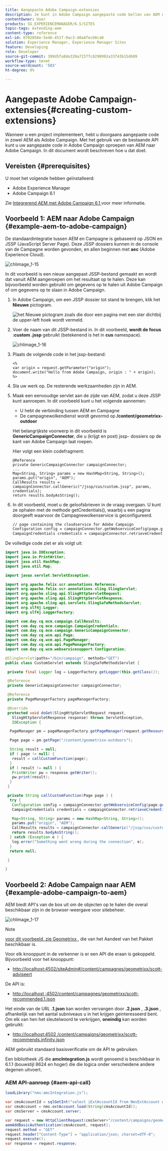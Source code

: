 ```yaml
---
title: Aangepaste Adobe Campaign-extensies
description: Je kunt in Adobe Campaign aangepaste code bellen van AEM naar Adobe Campaign.
contentOwner: User
products: SG_EXPERIENCEMANAGER/6.5/SITES
topic-tags: extending-aem
content-type: reference
exl-id: 0702858e-5e46-451f-9ac3-40a4fec68ca0
solution: Experience Manager, Experience Manager Sites
feature: Developing
role: Developer
source-git-commit: 389d5fa8de320a7237fc8290992a33743b15db99
workflow-type: tm+mt
source-wordcount: '503'
ht-degree: 0%

---
```



# Aangepaste Adobe Campaign-extensies{#creating-custom-extensions}

Wanneer u een project implementeert, hebt u doorgaans aangepaste code in zowel AEM als Adobe Campaign. Met het gebruik van de bestaande API kunt u uw aangepaste code in Adobe Campaign oproepen van AEM naar Adobe Campaign. In dit document wordt beschreven hoe u dat doet.

## Vereisten {#prerequisites}

U moet het volgende hebben geïnstalleerd:

* Adobe Experience Manager
* Adobe Campaign 6.1

Zie [ Integrerend AEM met Adobe Campaign 6.1 ](/help/sites-administering/campaignonpremise.md) voor meer informatie.

## Voorbeeld 1: AEM naar Adobe Campaign {#example-aem-to-adobe-campaign}

De standaardintegratie tussen AEM en Campagne is gebaseerd op JSON en JSSP (JavaScript Server Page). Deze JSSP dossiers kunnen in de console van de Campagne worden gevonden, en allen beginnen met **aec** (Adobe Experience Cloud).

![ chlimage_1-15 ](assets/chlimage_1-15a.png)

In dit voorbeeld is een nieuw aangepast JSSP-bestand gemaakt en wordt dat vanuit AEM aangeroepen om het resultaat op te halen. Deze kan bijvoorbeeld worden gebruikt om gegevens op te halen uit Adobe Campaign of om gegevens op te slaan in Adobe Campaign.

1. In Adobe Campaign, om een JSSP dossier tot stand te brengen, klik het **Nieuwe** pictogram.

   ![ het Nieuwe pictogram zoals die door een pagina met een ster dichtbij de upper-left hoek wordt vermeld.](do-not-localize/chlimage_1-4a.png)

1. Voer de naam van dit JSSP-bestand in. In dit voorbeeld, **wordt de focus :custom .jssp** gebruikt (betekenend is het in **cus** namespace).

   ![ chlimage_1-16 ](assets/chlimage_1-16a.png)

1. Plaats de volgende code in het jssp-bestand:

   ```
   <%
   var origin = request.getParameter("origin");
   document.write("Hello from Adobe Campaign, origin : " + origin);
   %>
   ```

1. Sla uw werk op. De resterende werkzaamheden zijn in AEM.
1. Maak een eenvoudige servlet aan de zijde van AEM, zodat u deze JSSP kunt aanroepen. In dit voorbeeld kunt u het volgende aannemen:

   * U hebt de verbinding tussen AEM en Campagne
   * De campagnewolkendienst wordt gevormd op **/content/geometrixx-outdoor**

   Het belangrijkste voorwerp in dit voorbeeld is **GenericCampaignConnector**, die u (krijgt en post) jssp- dossiers op de kant van Adobe Campaign laat roepen.

   Hier volgt een klein codefragment:

   ```
   @Reference
   private GenericCampaignConnector campaignConnector;
   ...
   Map<String, String> params = new HashMap<String, String>();
   params.put("origin", "AEM");
   CallResults results = campaignConnector.callGeneric("/jssp/cus/custom.jssp", params, credentials);
   return results.bodyAsString();
   ```

1. In dit voorbeeld, moet u de geloofsbrieven in de vraag overgaan. U kunt ze ophalen met de methode getCredentials(), waarbij u een pagina doorgeeft waarvoor de Campagnewolkenservice is geconfigureerd.

   ```xml
   // page containing the cloudservice for Adobe Campaign
   Configuration config = campaignConnector.getWebserviceConfig(page.getContentResource().getParent());
   CampaignCredentials credentials = campaignConnector.retrieveCredentials(config);
   ```

De volledige code ziet er als volgt uit:

```java
import java.io.IOException;
import java.io.PrintWriter;
import java.util.HashMap;
import java.util.Map;

import javax.servlet.ServletException;

import org.apache.felix.scr.annotations.Reference;
import org.apache.felix.scr.annotations.sling.SlingServlet;
import org.apache.sling.api.SlingHttpServletRequest;
import org.apache.sling.api.SlingHttpServletResponse;
import org.apache.sling.api.servlets.SlingSafeMethodsServlet;
import org.slf4j.Logger;
import org.slf4j.LoggerFactory;

import com.day.cq.mcm.campaign.CallResults;
import com.day.cq.mcm.campaign.CampaignCredentials;
import com.day.cq.mcm.campaign.GenericCampaignConnector;
import com.day.cq.wcm.api.Page;
import com.day.cq.wcm.api.PageManager;
import com.day.cq.wcm.api.PageManagerFactory;
import com.day.cq.wcm.webservicesupport.Configuration;

@SlingServlet(paths="/bin/campaign", methods="GET")
public class CustomServlet extends SlingSafeMethodsServlet {

 private final Logger log = LoggerFactory.getLogger(this.getClass());

 @Reference
 private GenericCampaignConnector campaignConnector;

 @Reference
 private PageManagerFactory pageManagerFactory;

 @Override
 protected void doGet(SlingHttpServletRequest request,
   SlingHttpServletResponse response) throws ServletException,
   IOException {

  PageManager pm = pageManagerFactory.getPageManager(request.getResourceResolver());

  Page page = pm.getPage("/content/geometrixx-outdoors");

  String result = null;
  if ( page != null) {
   result = callCustomFunction(page);
  }
  if ( result != null ) {
   PrintWriter pw = response.getWriter();
   pw.print(result);
  }
 }

 private String callCustomFunction(Page page ) {
  try {
   Configuration config = campaignConnector.getWebserviceConfig(page.getContentResource().getParent());
   CampaignCredentials credentials = campaignConnector.retrieveCredentials(config);

   Map<String, String> params = new HashMap<String, String>();
   params.put("origin", "AEM");
   CallResults results = campaignConnector.callGeneric("/jssp/cus/custom.jssp", params, credentials);
   return results.bodyAsString();
  } catch (Exception e ) {
   log.error("Something went wrong during the connection", e);
  }
  return null;

 }

}
```

## Voorbeeld 2: Adobe Campaign naar AEM {#example-adobe-campaign-to-aem}

AEM biedt API&#39;s van de box uit om de objecten op te halen die overal beschikbaar zijn in de browser-weergave voor sitebeheer.

![ chlimage_1-17 ](assets/chlimage_1-17a.png)

>[!NOTE]
>
>[ voor dit voorbeeld, zie Geometrixx ](/help/sites-developing/we-retail.md), die van het Aandeel van het Pakket beschikbaar is.

Voor elk knooppunt in de verkenner is er een API die eraan is gekoppeld. Bijvoorbeeld voor het knooppunt:

* [ http://localhost:4502/siteAdmin#/content/campagnes/geometrixx/scott-adviseert ](http://localhost:4502/siteadmin#/content/campaigns/geometrixx/scott-recommends)

De API is:

* [ http://localhost :4502/content/campagnes/geometrixx/scott-recommended.1.json ](http://localhost:4502/content/campaigns/geometrixx/scott-recommends.2.json)

Het einde van de URL **.1.json** kan worden vervangen door **.2.json** , **.3.json** , afhankelijk van het aantal subniveaus u in het krijgen geinteresseerd bent. Om elk van hen het sleutelwoord te verkrijgen, **oneindig** kan worden gebruikt:

* [ http://localhost:4502 /content/campaigns/geometrixx/scott-recommends.infinity.json ](http://localhost:4502/content/campaigns/geometrixx/scott-recommends.2.json)

AEM gebruikt standaard basisverificatie om de API te gebruiken.

Een bibliotheek JS die **amcIntegration.js** wordt genoemd is beschikbaar in 6.1.1 (bouwstijl 8624 en hoger) die die logica onder verscheidene andere degenen uitvoert.

### AEM API-aanroep {#aem-api-call}

```java
loadLibrary("nms:amcIntegration.js");

var cmsAccountId = sqlGetInt("select iExtAccountId from NmsExtAccount where sName=$(sz)","aemInstance")
var cmsAccount = nms.extAccount.load(String(cmsAccountId));
var cmsServer = cmsAccount.server;

var request = new HttpClientRequest(cmsServer+"/content/campaigns/geometrixx.infinity.json")
aemAddBasicAuthentication(cmsAccount, request);
request.method = "GET"
request.header["Content-Type"] = "application/json; charset=UTF-8";
request.execute();
var response = request.response;
```
